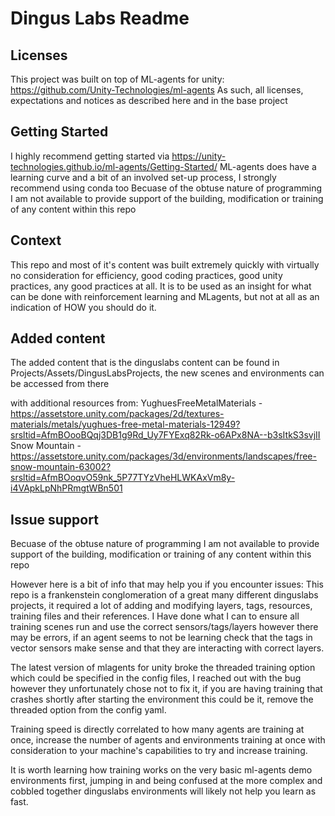 # Dingus Labs Readme

## Licenses 
This project was built on top of ML-agents for unity: https://github.com/Unity-Technologies/ml-agents
As such, all licenses, expectations and notices as described here and in the base project

## Getting Started
I highly recommend getting started via https://unity-technologies.github.io/ml-agents/Getting-Started/
ML-agents does have a learning curve and a bit of an involved set-up process, I strongly recommend using conda too
Becuase of the obtuse nature of programming I am not available to provide support of the building, modification or training of any content within this repo

## Context
This repo and most of it's content was built extremely quickly with virtually no consideration for efficiency, good coding practices, good unity practices, any good practices at all. It is to be used as an insight for what can be done with reinforcement learning and MLagents, but not at all as an indication of HOW you should do it.

## Added content
The added content that is the dinguslabs content can be found in Projects/Assets/DingusLabsProjects, the new scenes and environments can be accessed from there

with additional resources from:
YughuesFreeMetalMaterials - https://assetstore.unity.com/packages/2d/textures-materials/metals/yughues-free-metal-materials-12949?srsltid=AfmBOooBQqj3DB1g9Rd_Uy7FYExq82Rk-o6APx8NA--b3sItkS3svjII
Snow Mountain - https://assetstore.unity.com/packages/3d/environments/landscapes/free-snow-mountain-63002?srsltid=AfmBOoqvO59nk_5P77TYzVheHLWKAxVm8y-i4VApkLpNhPRmgtWBn501

## Issue support
Becuase of the obtuse nature of programming I am not available to provide support of the building, modification or training of any content within this repo

However here is a bit of info that may help you if you encounter issues:
This repo is a frankenstein conglomeration of a great many different dinguslabs projects, it required a lot of adding and modifying layers, tags, resources, training files and their references. I Have done what I can to ensure all training scenes run and use the correct sensors/tags/layers however there may be errors, if an agent seems to not be learning check that the tags in vector sensors make sense and that they are interacting with correct layers.

The latest version of mlagents for unity broke the threaded training option which could be specified in the config files, I reached out with the bug however they unfortunately chose not to fix it, if you are having training that crashes shortly after starting the environment this could be it, remove the threaded option from the config yaml.

Training speed is directly correlated to how many agents are training at once, increase the number of agents and environments training at once with consideration to your machine's capabilities to try and increase training.

It is worth learning how training works on the very basic ml-agents demo environments first, jumping in and being confused at the more complex and cobbled together dinguslabs environments will likely not help you learn as fast.